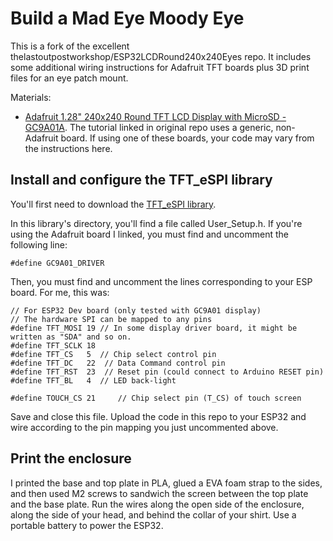 # Build a Mad Eye Moody Eye 
This is a fork of the excellent thelastoutpostworkshop/ESP32LCDRound240x240Eyes repo. It includes some additional wiring instructions for Adafruit TFT boards plus 3D print files for an eye patch mount.

Materials:
*  [Adafruit 1.28" 240x240 Round TFT LCD Display with MicroSD - GC9A01A](https://www.adafruit.com/product/6178?srsltid=AfmBOorBGrz_fWfnvQ6gThZ-MIQiUJGEcYirGgny69Nzteqpp4ODeEO5). The tutorial linked in original repo uses a generic, non-Adafruit board. If using one of these boards, your code may vary from the instructions here. 

## Install and configure the TFT_eSPI library

You'll first need to download the [TFT_eSPI library](https://github.com/Bodmer/TFT_eSPI). 

In this library's directory, you'll find a file called User_Setup.h. If you're using the Adafruit board I linked, you must find and uncomment the following line:

`#define GC9A01_DRIVER`

Then, you must find and uncomment the lines corresponding to your ESP board. For me, this was:

```
// For ESP32 Dev board (only tested with GC9A01 display)
// The hardware SPI can be mapped to any pins
#define TFT_MOSI 19 // In some display driver board, it might be written as "SDA" and so on.
#define TFT_SCLK 18
#define TFT_CS   5  // Chip select control pin
#define TFT_DC   22  // Data Command control pin
#define TFT_RST  23  // Reset pin (could connect to Arduino RESET pin)
#define TFT_BL   4  // LED back-light

#define TOUCH_CS 21     // Chip select pin (T_CS) of touch screen
```

Save and close this file. Upload the code in this repo to your ESP32 and wire according to the pin mapping you just uncommented above. 

## Print the enclosure
I printed the base and top plate in PLA, glued a EVA foam strap to the sides, and then used M2 screws to sandwich the screen between the top plate and the base plate. Run the wires along the open side of the enclosure, along the side of your head, and behind the collar of your shirt. Use a portable battery to power the ESP32.  
